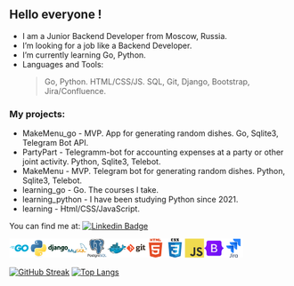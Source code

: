 ## Hello everyone !

+ I am a Junior Backend Developer from Moscow, Russia.
+ I’m looking for a job like a Backend Developer.
+ I’m currently learning Go, Python.
+ Languages and Tools:
  > Go, Python. HTML/CSS/JS. SQL, Git, Django, Bootstrap, Jira/Confluence.


### My projects:
+ MakeMenu_go - MVP. App for generating random dishes. Go, Sqlite3, Telegram Bot API.
+ PartyPart - Telegramm-bot for accounting expenses at a party or other joint activity. Python, Sqlite3, Telebot.
+ MakeMenu - MVP. Telegram bot for generating random dishes. Python, Sqlite3, Telebot.
+ learning_go - Go. The courses I take.
+ learning_python - I have been studying Python since 2021.
+ learning - Html/CSS/JavaScript.

You can find me at: <a href="http://www.linkedin.com/in/klevtsovsergey" rel="nofollow"><img src="https://img.shields.io/badge/-klevtsovsergey-blue?style=flat&logo=Linkedin&logoColor=white" alt="Linkedin Badge" data-canonical-src="https://img.shields.io/badge/-klevtsovsergey-blue?style=flat&logo=Linkedin&logoColor=white" style="max-width: 100%;"></a>

<img src="https://raw.githubusercontent.com/devicons/devicon/1119b9f84c0290e0f0b38982099a2bd027a48bf1/icons/go/go-original-wordmark.svg"  width=35px /><img src="https://raw.githubusercontent.com/devicons/devicon/1119b9f84c0290e0f0b38982099a2bd027a48bf1/icons/python/python-original.svg"  width=35px /><img src="https://raw.githubusercontent.com/devicons/devicon/1119b9f84c0290e0f0b38982099a2bd027a48bf1/icons/django/django-plain-wordmark.svg"  width=35px /><img src="https://raw.githubusercontent.com/devicons/devicon/1119b9f84c0290e0f0b38982099a2bd027a48bf1/icons/mysql/mysql-original-wordmark.svg"  width=35px /><img src="https://raw.githubusercontent.com/devicons/devicon/1119b9f84c0290e0f0b38982099a2bd027a48bf1/icons/postgresql/postgresql-original-wordmark.svg"  width=35px /><img src="https://raw.githubusercontent.com/devicons/devicon/1119b9f84c0290e0f0b38982099a2bd027a48bf1/icons/docker/docker-original.svg"  width=35px /><img src="https://raw.githubusercontent.com/devicons/devicon/1119b9f84c0290e0f0b38982099a2bd027a48bf1/icons/git/git-original-wordmark.svg"  width=35px /><img src="https://raw.githubusercontent.com/devicons/devicon/1119b9f84c0290e0f0b38982099a2bd027a48bf1/icons/html5/html5-plain-wordmark.svg"  width=35px /><img src="https://raw.githubusercontent.com/devicons/devicon/1119b9f84c0290e0f0b38982099a2bd027a48bf1/icons/css3/css3-original-wordmark.svg"  width=35px /><img src="https://raw.githubusercontent.com/devicons/devicon/1119b9f84c0290e0f0b38982099a2bd027a48bf1/icons/javascript/javascript-original.svg"  width=35px /><img src="https://raw.githubusercontent.com/devicons/devicon/1119b9f84c0290e0f0b38982099a2bd027a48bf1/icons/bootstrap/bootstrap-original.svg"  width=35px /><img src="https://raw.githubusercontent.com/devicons/devicon/1119b9f84c0290e0f0b38982099a2bd027a48bf1/icons/jira/jira-original-wordmark.svg"  width=35px />

[![GitHub Streak](https://streak-stats.demolab.com?user=klevtcov&theme=buefy)](https://git.io/streak-stats) [![Top Langs](https://github-readme-stats.vercel.app/api/top-langs/?username=klevtcov&layout=compact)](https://github.com/anuraghazra/github-readme-stats)

<!--
**klevtcov/klevtcov** is a ✨ _special_ ✨ repository because its `README.md` (this file) appears on your GitHub profile.

👨‍💻 About Me : I am a Junior Python Developer  from Belarus.
🔭 I’m looking for a job like a Web-developer.

🌱 I'm not a perfect programmer, but I want to become one.

⚡ In my free time, I solve problems on Codewars and learning something new.

📫How to reach me: Linkedin Badge

Here are some ideas to get you started:

- 🔭 I’m currently working on ...
- 🌱 I’m currently learning ...
- 👯 I’m looking to collaborate on ...
- 🤔 I’m looking for help with ...
- 💬 Ask me about ...
- 📫 How to reach me: ...
- 😄 Pronouns: ...
- ⚡ Fun fact: ...
-->
